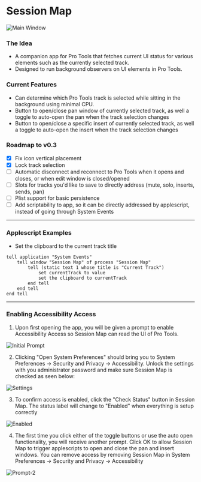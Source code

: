 # Session Map

![Main Window](https://i.imgur.com/6ICrgAc.png)

### The Idea
- A companion app for Pro Tools that fetches current UI status for various elements such as the currently selected track.  
- Designed to run background observers on UI elements in Pro Tools.

### Current Features
- Can determine which Pro Tools track is selected while sitting in the background using minimal CPU.
- Button to open/close pan window of currently selected track, as well a toggle to auto-open the pan when the track selection changes
- Button to open/close a specific insert of currently selected track, as well a toggle to auto-open the insert when the track selection changes

### Roadmap to v0.3
- [x] Fix icon vertical placement
- [x] Lock track selection
- [ ] Automatic disconnect and reconnect to Pro Tools when it opens and closes, or when edit window is closed/opened
- [ ] Slots for tracks you'd like to save to directly address (mute, solo, inserts, sends, pan)
- [ ] Plist support for basic persistence
- [ ] Add scriptability to app, so it can be directly addressed by applescript, instead of going through System Events

---
### Applescript Examples
- Set the clipboard to the current track title 
```      
tell application "System Events"
	tell window "Session Map" of process "Session Map"
		tell (static text 1 whose title is "Current Track")
			set currentTrack to value
			set the clipboard to currentTrack
		end tell
	end tell
end tell
```

---
### Enabling Accessibility Access
1. Upon first opening the app, you will be given a prompt to enable Accessibility Access so Session Map can read the UI of Pro Tools.

![Initial Prompt](https://i.imgur.com/SZ8SvjM.png)

2. Clicking "Open System Preferences" should bring you to System Preferences -> Security and Privacy -> Accessibility.  Unlock the settings with you administrator password and make sure Session Map is checked as seen below:

![Settings](https://i.imgur.com/oZvnqCa.png)

3. To confirm access is enabled, click the "Check Status" button in Session Map.  The status label will change to "Enabled" when everything is setup correctly

![Enabled](https://i.imgur.com/u3r6HSp.png)

4. The first time you click either of the toggle buttons or use the auto open functionality, you will receive another prompt.  Click OK to allow Session Map to trigger applescripts to open and close the pan and insert windows.  You can remove access by removing Session Map in System Preferences -> Security and Privacy -> Accessibility

![Prompt-2](https://i.imgur.com/vDBumQr.png)
